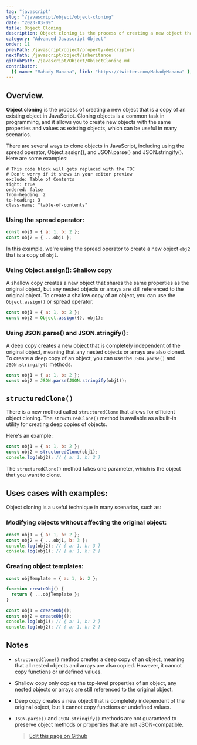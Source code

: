 ```yaml
---
tag: "javascript"
slug: "/javascript/object/object-cloning"
date: "2023-03-09"
title: Object Cloning
description: Object cloning is the process of creating a new object that is a copy of an existing object in JavaScript.
category: "Advanced Javascript Object"
order: 11
prevPath: /javascript/object/property-descriptors
nextPath: /javascript/object/inheritance
githubPath: /javascript/Object/ObjectCloning.md
contributor:
  [{ name: "Mahady Manana", link: "https://twitter.com/MahadyManana" }, { name: "Haja", link: "https://twitter.com/Haja261M" }]
---
```


## Overview.

**Object cloning** is the process of creating a new object that is a copy of an existing object in JavaScript. Cloning objects is a common task in programming, and it allows you to create new objects with the same properties and values as existing objects, which can be useful in many scenarios.

There are several ways to clone objects in JavaScript, including using the spread operator, Object.assign(), and JSON.parse() and JSON.stringify(). Here are some examples:


```toc
# This code block will gets replaced with the TOC
# Don't worry if it shows in your editor preview
exclude: Table of Contents
tight: true
ordered: false
from-heading: 2
to-heading: 3
class-name: "table-of-contents"
```


### Using the spread operator:

```javascript
const obj1 = { a: 1, b: 2 };
const obj2 = { ...obj1 };
```

In this example, we're using the spread operator to create a new object `obj2` that is a copy of `obj1`.

### Using Object.assign(): Shallow copy

A shallow copy creates a new object that shares the same properties as the original object, but any nested objects or arrays are still referenced to the original object. To create a shallow copy of an object, you can use the `Object.assign()` or spread operator.

```javascript
const obj1 = { a: 1, b: 2 };
const obj2 = Object.assign({}, obj1);
```

### Using JSON.parse() and JSON.stringify():

A deep copy creates a new object that is completely independent of the original object, meaning that any nested objects or arrays are also cloned. To create a deep copy of an object, you can use the `JSON.parse()` and `JSON.stringify()` methods.

```javascript
const obj1 = { a: 1, b: 2 };
const obj2 = JSON.parse(JSON.stringify(obj1));
```

## `structuredClone()`

There is a new method called `structuredClone` that allows for efficient object cloning. The `structuredClone()` method is available as a built-in utility for creating deep copies of objects.

Here's an example:

```javascript
const obj1 = { a: 1, b: 2 };
const obj2 = structuredClone(obj1);
console.log(obj2); // { a: 1, b: 2 }
```

The `structuredClone()` method takes one parameter, which is the object that you want to clone.

## Uses cases with examples:

Object cloning is a useful technique in many scenarios, such as:

### Modifying objects without affecting the original object:

```javascript
const obj1 = { a: 1, b: 2 };
const obj2 = { ...obj1, b: 3 };
console.log(obj2); // { a: 1, b: 3 }
console.log(obj1); // { a: 1, b: 2 }
```

### Creating object templates:

```javascript
const objTemplate = { a: 1, b: 2 };

function createObj() {
  return { ...objTemplate };
}

const obj1 = createObj();
const obj2 = createObj();
console.log(obj1); // { a: 1, b: 2 }
console.log(obj2); // { a: 1, b: 2 }
```

## Notes

- `structuredClone()` method creates a deep copy of an object, meaning that all nested objects and arrays are also copied. However, it cannot copy functions or undefined values.
  
- Shallow copy only copies the top-level properties of an object, any nested objects or arrays are still referenced to the original object.
  
- Deep copy creates a new object that is completely independent of the original object, but it cannot copy functions or undefined values.
  
- `JSON.parse()` and `JSON.stringify()` methods are not guaranteed to preserve object methods or properties that are not JSON-compatible.

  > <a href="https://github.com/mahady-manana/betatuto-docs/tree/main/docs/javascript/Object/ObjectCloning.md}" target="_blank">Edit this page on Github</a>
